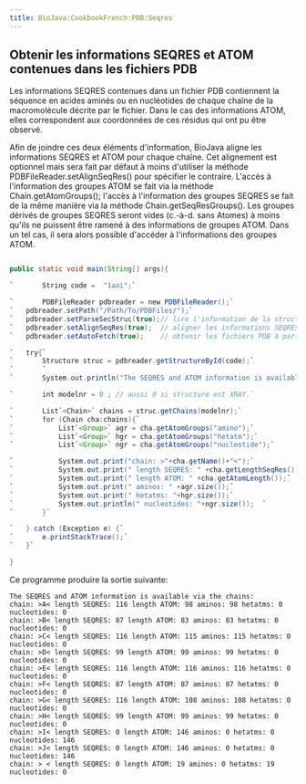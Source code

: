```yaml
---
title: BioJava:CookbookFrench:PDB:Seqres
---
```


Obtenir les informations SEQRES et ATOM contenues dans les fichiers PDB
-----------------------------------------------------------------------

Les informations SEQRES contenues dans un fichier PDB contiennent la
séquence en acides aminés ou en nucléotides de chaque chaîne de la
macromolécule décrite par le fichier. Dans le cas des informations ATOM,
elles correspondent aux coordonnées de ces résidus qui ont pu être
observé.

Afin de joindre ces deux éléments d'information, BioJava aligne les
informations SEQRES et ATOM pour chaque chaîne. Cet alignement est
optionnel mais sera fait par défaut à moins d'utiliser la méthode
PDBFileReader.setAlignSeqRes() pour spécifier le contraire. L'accès à
l'information des groupes ATOM se fait via la méthode
Chain.getAtomGroups(); l'accès à l'information des groupes SEQRES se
fait de la même manière via la méthode Chain.getSeqResGroups(). Les
groupes dérivés de groupes SEQRES seront vides (c.-à-d. sans Atomes) à
moins qu'ils ne puissent être ramené à des informations de groupes ATOM.
Dans un tel cas, il sera alors possible d'accéder à l'informations des
groupes ATOM.

```java

public static void main(String[] args){

`       String code =  "1aoi";`

`       PDBFileReader pdbreader = new PDBFileReader();`  
`   pdbreader.setPath("/Path/To/PDBFiles/");`  
`   pdbreader.setParseSecStruc(true);// lire l'information de la structure secondaire contenu dnas le fichier PDB`  
`   pdbreader.setAlignSeqRes(true);  // aligner les informations SEQRES et ATOM`  
`   pdbreader.setAutoFetch(true);    // obtenir les fichiers PDB à partir du WWW si non-disponible localement`

`   try{`  
`       Structure struc = pdbreader.getStructureById(code);`  
`       `  
`       System.out.println("The SEQRES and ATOM information is available via the chains:");`

`       int modelnr = 0 ; // aussi 0 si structure est XRAY.`

`       List`<Chain>` chains = struc.getChains(modelnr);`  
`       for (Chain cha:chains){`  
`           List`<Group>` agr = cha.getAtomGroups("amino");`  
`           List`<Group>` hgr = cha.getAtomGroups("hetatm");`  
`           List`<Group>` ngr = cha.getAtomGroups("nucleotide");`

`           System.out.print("chain: >"+cha.getName()+"<");`  
`           System.out.print(" length SEQRES: " +cha.getLengthSeqRes());`  
`           System.out.print(" length ATOM: " +cha.getAtomLength());`  
`           System.out.print(" aminos: " +agr.size());`  
`           System.out.print(" hetatms: "+hgr.size());`  
`           System.out.println(" nucleotides: "+ngr.size());  `  
`       }`

`   } catch (Exception e) {`  
`       e.printStackTrace();`  
`   }`

}

```

Ce programme produire la sortie suivante:

    The SEQRES and ATOM information is available via the chains:
    chain: >A< length SEQRES: 116 length ATOM: 98 aminos: 98 hetatms: 0 nucleotides: 0
    chain: >B< length SEQRES: 87 length ATOM: 83 aminos: 83 hetatms: 0 nucleotides: 0
    chain: >C< length SEQRES: 116 length ATOM: 115 aminos: 115 hetatms: 0 nucleotides: 0
    chain: >D< length SEQRES: 99 length ATOM: 99 aminos: 99 hetatms: 0 nucleotides: 0
    chain: >E< length SEQRES: 116 length ATOM: 116 aminos: 116 hetatms: 0 nucleotides: 0
    chain: >F< length SEQRES: 87 length ATOM: 87 aminos: 87 hetatms: 0 nucleotides: 0
    chain: >G< length SEQRES: 116 length ATOM: 108 aminos: 108 hetatms: 0 nucleotides: 0
    chain: >H< length SEQRES: 99 length ATOM: 99 aminos: 99 hetatms: 0 nucleotides: 0
    chain: >I< length SEQRES: 0 length ATOM: 146 aminos: 0 hetatms: 0 nucleotides: 146
    chain: >J< length SEQRES: 0 length ATOM: 146 aminos: 0 hetatms: 0 nucleotides: 146
    chain: > < length SEQRES: 0 length ATOM: 19 aminos: 0 hetatms: 19 nucleotides: 0
